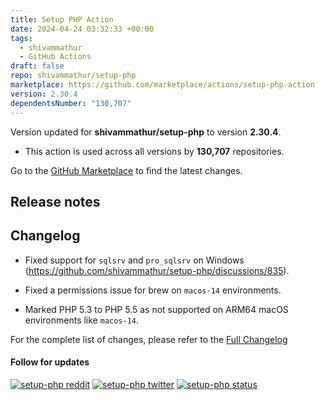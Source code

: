 ```yaml
---
title: Setup PHP Action
date: 2024-04-24 03:32:33 +00:00
tags:
  - shivammathur
  - GitHub Actions
draft: false
repo: shivammathur/setup-php
marketplace: https://github.com/marketplace/actions/setup-php-action
version: 2.30.4
dependentsNumber: "130,707"
---
```



Version updated for **shivammathur/setup-php** to version **2.30.4**.
- This action is used across all versions by **130,707** repositories.

Go to the [GitHub Marketplace](https://github.com/marketplace/actions/setup-php-action) to find the latest changes.

## Release notes

## Changelog

- Fixed support for `sqlsrv` and `pro_sqlsrv` on Windows (https://github.com/shivammathur/setup-php/discussions/835).

- Fixed a permissions issue for brew on `macos-14` environments.

- Marked PHP 5.3 to PHP 5.5 as not supported on ARM64 macOS environments like `macos-14`.

For the complete list of changes, please refer to the [Full Changelog](https://github.com/shivammathur/setup-php/compare/2.30.3...2.30.4)

<p>
  <h4>Follow for updates</h4>
  <a href="https://reddit.com/r/setup_php" title="setup-php reddit"><img alt="setup-php reddit" src="https://img.shields.io/badge/reddit-join-FF5700?logo=reddit&logoColor=FF5700&labelColor=555555"></a>
  <a href="https://twitter.com/setup_php" title="setup-php twitter"><img alt="setup-php twitter" src="https://img.shields.io/badge/twitter-follow-1DA1F2?logo=twitter&logoColor=1DA1F2&labelColor=555555"></a>
  <a href="https://status.setup-php.com" title="setup-php status"><img alt="setup-php status" src="https://img.shields.io/badge/status-subscribe-28A745?logo=statuspage&logoColor=28A745&labelColor=555555"></a>
</p>
